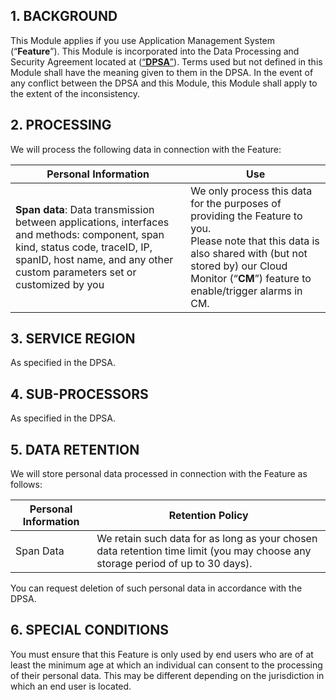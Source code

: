 ## 1. BACKGROUND

This Module applies if you use Application Management System (“**Feature**”). This Module is incorporated into the Data Processing and Security Agreement located at ([“**DPSA**”](https://intl.cloud.tencent.com/document/product/301/17347)). Terms used but not defined in this Module shall have the meaning given to them in the DPSA. In the event of any conflict between the DPSA and this Module, this Module shall apply to the extent of the inconsistency.

## 2.  PROCESSING

We will process the following data in connection with the Feature:

| **Personal Information**                                     | **Use**                                                      |
| ------------------------------------------------------------ | ------------------------------------------------------------ |
| **Span data**: Data transmission between applications, interfaces and methods: component, span kind, status code, traceID, IP, spanID, host name, and any other custom parameters set or customized by you | We only process this data for the purposes of providing the Feature to you. <br/>Please note that this data is also shared with (but not stored by) our Cloud Monitor (“**CM**”) feature to enable/trigger alarms in CM. |

## 3.  SERVICE REGION

As specified in the DPSA.

## 4.  SUB-PROCESSORS

As specified in the DPSA. 

## 5.  DATA RETENTION

We will store personal data processed in connection with the Feature as follows:

| **Personal Information** | **Retention Policy**                                         |
| ------------------------ | ------------------------------------------------------------ |
| Span Data                | We retain such data for as long as your chosen data retention time limit (you may choose any storage period of up to 30 days). |

You can request deletion of such personal data in accordance with the DPSA.

## 6.  SPECIAL CONDITIONS

You must ensure that this Feature is only used by end users who are of at least the minimum age at which an individual can consent to the processing of their personal data. This may be different depending on the jurisdiction in which an end user is located.